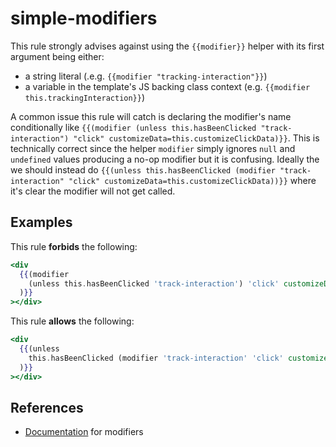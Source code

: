 # simple-modifiers

This rule strongly advises against using the `{{modifier}}` helper with its first argument being either:

- a string literal (.e.g. `{{modifier "tracking-interaction"}}`)
- a variable in the template's JS backing class context (e.g. `{{modifier this.trackingInteraction}}`)

A common issue this rule will catch is declaring the modifier's name conditionally like `{{(modifier (unless this.hasBeenClicked "track-interaction") "click" customizeData=this.customizeClickData)}}`. This is technically correct since the helper `modifier` simply ignores `null` and `undefined` values producing a no-op modifier but it is confusing. Ideally the we should instead do `{{(unless this.hasBeenClicked (modifier "track-interaction" "click" customizeData=this.customizeClickData))}}` where it's clear the modifier will not get called.

## Examples

This rule **forbids** the following:

```hbs
<div
  {{(modifier
    (unless this.hasBeenClicked 'track-interaction') 'click' customizeData=this.customizeClickData
  )}}
></div>
```

This rule **allows** the following:

```hbs
<div
  {{(unless
    this.hasBeenClicked (modifier 'track-interaction' 'click' customizeData=this.customizeClickData)
  )}}
></div>
```

## References

- [Documentation](https://guides.emberjs.com/release/components/template-lifecycle-dom-and-modifiers/#toc_event-handlers) for modifiers
